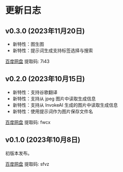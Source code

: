 # 更新日志

## v0.3.0 (2023年11月20日)

* 新特性：图生图
* 新特性：提示词生成支持标签选择与搜索

[百度网盘](https://pan.baidu.com/s/1fG5H5hmwP_7M_2Lm66NmbQ) 提取码: 7i43

## v0.2.0 (2023年10月15日)

* 新特性：支持谷歌翻译
* 新特性：支持从 jpeg 图片中读取生成信息
* 新特性：支持从 InvokeAI 生成的图片中读取生成信息
* 新特性：使用提示词作为图片保存文件名

[百度网盘](https://pan.baidu.com/s/17kXBYXORlYYXC3Yoya044g) 提取码: fwcx 

## v0.1.0 (2023年10月8日)

初版本发布。

[百度网盘](https://pan.baidu.com/s/1_t5setIbFZYR1hDg7kkBWA) 提取码: sfvz